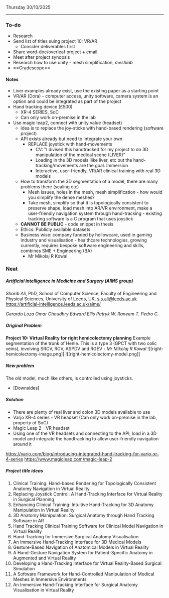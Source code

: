 Thursday 30/10/2025

---
### To-do
- Research
- Send list of titles suing project 10: VR/AR
	- Consider deliverables first
- Share word-doc/overleaf project + email
- Meet after project synopsis
- Research how to use unity - mesh simplification, *meshlab*
- ==Gradescope==
#### Notes
- Liver examples already exist, use the existing paper as a starting point
- VR/AR (Dora)  - computer access, unity software, camera system is an option and could be integrated as part of the project
- Hand tracking device (£500)
	- XR-4 SERIES, SoC
	- Can only work on-premise in the lab
- Use magic leap2, connect with unity value (headset)
	- idea is to replace the joy-sticks with hand-based rendering (software project)
	- API exists already but need to integrate your own 
		- REPLACE joystick with hand-movements
			- CV: "I divised this handtracked for my project to do 3D manipulation of the medical scene (LIVER)"
			- Loading in the 3D models llike liver, etc but the hand-tracking/movements are the goal. Immersion 
			- Interactive, user-friendly, VR/AR clinical training with real 3D models
	- How to transform the 3D segmentation of a model, there are many problems there (scaling etc)
		- Mesh issues, holes in the mesh, mesh simplification - how would you simplify the dense meshes?
		- Take mesh, simplify so that it is topologically consistent to preserve shape, load mesh into AR/VR environment, make a user-friendly navigation system through hand-tracking - existing tracking software is a C program that uses joystick
	- **CANNOT BE PUBLIC** -  code snippet in thesis
	- Ethics: Publicly available datasets
	- Business wise: company funded by hollowcare, used in gaming industry and visualisation - healthcare technologies, growing currently, requires bespoke software engineering and skills, combines SME + Engineering (BA)
		- Mr Mikolaj R Kowal

### Neat
##### Artificial intelligence in Medicine and Surgery (AIMS group)
*Sharib Ali*, PhD, School of Computer Science, Faculty of Engineering and Physical Sciences, University of Leeds, UK, s.s.ali@leeds.ac.uk https://artificial-intelligence.leeds.ac.uk/aims/

*Gerardo Loza Omar Choudhry*
*Edward Ellis Patryk W.*
*Raneem T. Pedro C.*
##### Original Problem
**Project 10: Virtual Reality for right hemicolectomy planning**
Example segmentation of the trunk of Henle. This is a type 3 (GPCT with two colic veins), involving SRCV, RCV, ASPDV and RGEV - *Mr Mikolaj R Kowal*
![[right-hemicolectomy-image.png]]
![[right-hemicolectomy-model.png]]
##### New problem
The old model, much like others, is controlled using joysticks. 
- [Downsides]
##### Solution
- There are plenty of real liver and colon 3D models available to use
- Varjo XR-4 series - VR headset (Can only work on-premise in the lab, property of SoC)
- Magic Leap 2 - VR headset
- Using one of the VR headsets and connecting to the API, load in a 3D model and integrate the handtracking to allow user-friendly navigation around it

https://varjo.com/blog/introducing-integrated-hand-tracking-for-varjo-xr-4-series
https://www.magicleap.com/magic-leap-2
##### Project title ideas
1. Clinical Training: Hand-based Rendering for Topologically Consistent Anatomy Navigation in Virtual Reality
2. Replacing Joystick Control: A Hand-Tracking Interface for Virtual Reality in Surgical Planning
3. Enhancing Clinical Training: Intuitive Hand-Tracking for 3D Anatomy Manipulation in Virtual Reality
4. 3D Anatomy Manipulation: Surgical Anatomy through Hand Tracking Software in AR
5. Hand Tracking Clinical Training Software for Clinical Model Navigation in Virtual Reality
6. Hand-Tracking for Immersive Surgical Anatomy Visualisation
7. An Immersive Hand-Tracking Interface for 3D Medical Models
8. Gesture-Based Navigation of Anatomical Models in Virtual Reality
9. A Hand-Gesture Navigation System for Patient-Specific Anatomy in Augmented and Virtual Reality
10. Developing a Hand-Tracking Interface for Virtual Reality-Based Surgical Simulation
11. A Software Framework for Hand-Controlled Manipulation of Medical Meshes in Immersive Environments
12. An Immersive Hand-Tracking Interface for Surgical Anatomy Visualisation in Virtual Reality